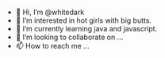 - 👋 Hi, I’m @whitedark
- 👀 I’m interested in hot girls with big butts.
- 🌱 I’m currently learning java and javascript.
- 💞️ I’m looking to collaborate on ...
- 📫 How to reach me ...

<!---
whitedark9/whitedark9 is a ✨ special ✨ repository because its `README.md` (this file) appears on your GitHub profile.
You can click the Preview link to take a look at your changes.
--->
